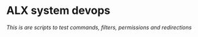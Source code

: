# __ALX system devops__

_This is are scripts to test commands, filters, permissions and redirections_
